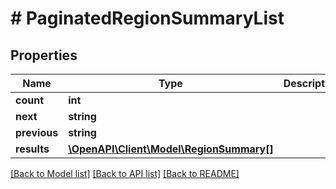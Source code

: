 # # PaginatedRegionSummaryList

## Properties

Name | Type | Description | Notes
------------ | ------------- | ------------- | -------------
**count** | **int** |  | [optional]
**next** | **string** |  | [optional]
**previous** | **string** |  | [optional]
**results** | [**\OpenAPI\Client\Model\RegionSummary[]**](RegionSummary.md) |  | [optional]

[[Back to Model list]](../../README.md#models) [[Back to API list]](../../README.md#endpoints) [[Back to README]](../../README.md)
